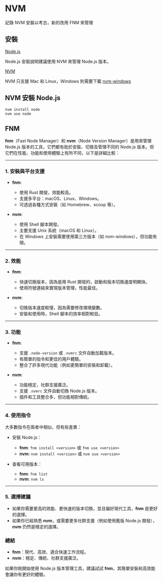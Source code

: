 # NVM

記錄 NVM 安裝以考古，新的改用 FNM 來管理

## 安裝

[Node.js](https://nodejs.org/zh-cn/learn/getting-started/how-to-install-nodejs)

Node.js 安裝說明建議使用 NVM 來管理 Node.js 版本。

[NVM](https://github.com/nvm-sh/nvm)

NVM 只支援 Mac 和 Linux，Windows 則需要下載 [nvm-windows](https://github.com/coreybutler/nvm-windows/releases)

## NVM 安裝 Node.js

```Shell
nvm install node
nvm use node
```

## FNM

**fnm**（Fast Node Manager）和 **nvm**（Node Version Manager）是用來管理 Node.js 版本的工具，它們都有助於安裝、切換及管理不同的 Node.js 版本。但它們在性能、功能和使用體驗上有所不同，以下是詳細比較：

---

### 1. **安裝與平台支援**
- **fnm**:
    - 使用 Rust 開發，效能較高。
    - 支援多平台：macOS、Linux、Windows。
    - 可透過各種方式安裝（如 Homebrew、scoop 等）。

- **nvm**:
    - 使用 Shell 腳本開發。
    - 主要支援 Unix 系統（macOS 和 Linux）。
    - 在 Windows 上安裝需要使用第三方版本（如 nvm-windows），但功能有限。

---

### 2. **效能**
- **fnm**:
    - 快速切換版本，因為是用 Rust 開發的，啟動和版本切換速度明顯快。
    - 使用符號連結來實現版本管理，性能最佳。

- **nvm**:
    - 切換版本速度較慢，因為需要修改環境變數。
    - 安裝和使用時，Shell 腳本的效率相對較低。

---

### 3. **功能**
- **fnm**:
    - 支援 `.node-version` 或 `.nvmrc` 文件自動加載版本。
    - 有簡單的指令和更佳的用戶體驗。
    - 整合了許多現代功能（例如更簡單的安裝和卸載）。

- **nvm**:
    - 功能穩定，社群支援廣泛。
    - 支援 `.nvmrc` 文件自動切換 Node.js 版本。
    - 插件和工具整合多，但功能相對傳統。

---

### 4. **使用指令**
大多數指令在兩者中相似，但有些差異：
- 安裝 Node.js：
    - **fnm**: `fnm install <version>` 或 `fnm use <version>`
    - **nvm**: `nvm install <version>` 或 `nvm use <version>`

- 查看可用版本：
    - **fnm**: `fnm list`
    - **nvm**: `nvm ls`

---

### 5. **選擇建議**
- 如果你需要更高的效能、更快速的版本切換，並且偏好現代工具，**fnm** 是更好的選擇。
- 如果你已經熟悉 **nvm**，或需要更多社群支援（例如使用舊版 Node.js 開發），**nvm** 仍然是穩定的選擇。

### 總結
- **fnm**：現代、高效、適合快速工作流程。
- **nvm**：穩定、傳統、社群支援廣泛。

如果你剛開始使用 Node.js 版本管理工具，建議試試 **fnm**，其簡單安裝和高效能會讓你有更好的體驗。